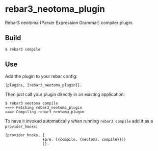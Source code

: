 # rebar3_neotoma_plugin
Rebar3 neotoma (Parser Expression Grammar) compiler plugin.

Build
-----

    $ rebar3 compile

Use
---

Add the plugin to your rebar config:

    {plugins, [rebar3_neotoma_plugin]}.

Then just call your plugin directly in an existing application:


    $ rebar3 neotoma compile
    ===> Fetching rebar3_neotoma_plugin
    ===> Compiling rebar3_neotoma_plugin

To have it invoked automatically when running `rebar3 compile` add it as a `provider_hooks`:

```
{provider_hooks, [
                 {pre, [{compile, {neotoma, compile}}]}
                 ]}.
```
